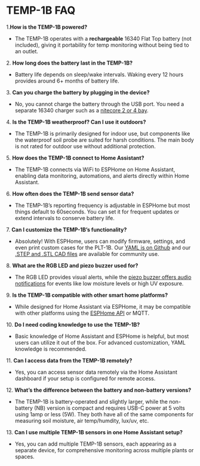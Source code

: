 # **TEMP-1B FAQ**

1\.**How is the TEMP-1B powered?**

* The TEMP-1B operates with a **rechargeable** 16340 Flat Top battery (not included), giving it portability for temp monitoring without being tied to an outlet.

2\. **How long does the battery last in the TEMP-1B?**

* Battery life depends on sleep/wake intervals. Waking every 12 hours provides around 6+ months of battery life.

3\. **Can you charge the battery by plugging in the device?**

* No, you cannot charge the battery through the USB port. You need a separate 16340 charger such as a <a href="https://imrbatteries.com/products/nitecore-sc2-2-channel-battery-charger" target="_blank" rel="noreferrer nofollow noopener">nitecore 2 or 4 bay</a>.

4\. **Is the TEMP-1B weatherproof? Can I use it outdoors?**

* The TEMP-1B is primarily designed for indoor use, but components like the waterproof soil probe are suited for harsh conditions. The main body is not rated for outdoor use without additional protection.

5\. **How does the TEMP-1B connect to Home Assistant?**

* The TEMP-1B connects via WiFi to ESPHome on Home Assistant, enabling data monitoring, automations, and alerts directly within Home Assistant.

6\. **How often does the TEMP-1B send sensor data?**

* The TEMP-1B’s reporting frequency is adjustable in ESPHome but most things default to 60seconds. You can set it for frequent updates or extend intervals to conserve battery life.

7\. **Can I customize the TEMP-1B’s functionality?**

* Absolutely! With ESPHome, users can modify firmware, settings, and even print custom cases for the PLT-1B. Our <a href="https://github.com/ApolloAutomation/TEMP-1" target="_blank" rel="noreferrer nofollow noopener">YAML is on Github</a> and our <a href="https://www.printables.com/@Apollo_1187039" target="_blank" rel="noreferrer nofollow noopener">.STEP and .STL CAD files</a> are available for community use.

8\. **What are the RGB LED and piezo buzzer used for?**

* The RGB LED provides visual alerts, while the <a href="https://wiki.apolloautomation.com/products/general/piezo/" title="Click here to go to the piezo buzzer wiki tutorial" target="_blank" rel="noreferrer nofollow noopener">piezo buzzer offers audio notifications</a> for events like low moisture levels or high UV exposure.

9\. **Is the TEMP-1B compatible with other smart home platforms?**

* While designed for Home Assistant via ESPHome, it may be compatible with other platforms using the <a href="https://esphome.io/components/api.html" target="_blank" rel="noreferrer nofollow noopener">ESPHome API</a> or MQTT.

10\. **Do I need coding knowledge to use the TEMP-1B?**

* Basic knowledge of Home Assistant and ESPHome is helpful, but most users can utilize it out of the box. For advanced customization, YAML knowledge is recommended.

11\. **Can I access data from the TEMP-1B remotely?**

* Yes, you can access sensor data remotely via the Home Assistant dashboard if your setup is configured for remote access.

12\. **What’s the difference between the battery and non-battery versions?**

* The TEMP-1B is battery-operated and slightly larger, while the non-battery (NB) version is compact and requires USB-C power at 5 volts using 1amp or less (5W). They both have all of the same components for measuring soil moisture, air temp/humdity, lux/uv, etc.

13\. **Can I use multiple TEMP-1B sensors in one Home Assistant setup?**

* Yes, you can add multiple TEMP-1B sensors, each appearing as a separate device, for comprehensive monitoring across multiple plants or spaces.